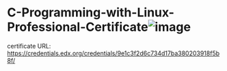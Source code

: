# C-Programming-with-Linux-Professional-Certificate![image](https://user-images.githubusercontent.com/81693689/127788372-239c9fab-d044-4ed5-98d1-c7881d77aabf.png)
certificate URL: https://credentials.edx.org/credentials/9e1c3f2d6c734d17ba380203918f5b8f/
